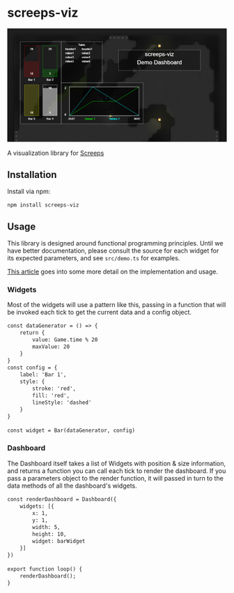 # screeps-viz

![sample dashboard](images/demo.png)

A visualization library for [Screeps](https://screeps.com/)

## Installation

Install via npm:

```
npm install screeps-viz
```

## Usage

This library is designed around functional programming principles. Until we have better documentation, please consult the source for each widget for its expected parameters, and see `src/demo.ts` for examples.

[This article](https://www.jonwinsley.com/screeps/2021/06/28/screeps-reports-metrics/) goes into some more detail on the implementation and usage.

### Widgets

Most of the widgets will use a pattern like this, passing in a function that will be invoked each tick to get the current data and a config object.

```
const dataGenerator = () => {
    return {
        value: Game.time % 20
        maxValue: 20
    }
}
const config = {
    label: 'Bar 1',
    style: {
        stroke: 'red',
        fill: 'red',
        lineStyle: 'dashed'
    }
}

const widget = Bar(dataGenerator, config)
```

### Dashboard

The Dashboard itself takes a list of Widgets with position & size information, and returns a function you can call each tick to render the dashboard. If you pass a parameters object to the render function, it will passed in turn to the data methods of all the dashboard's widgets.

```
const renderDashboard = Dashboard({ 
    widgets: [{
        x: 1,
        y: 1,
        width: 5,
        height: 10,
        widget: barWidget
    }]
})

export function loop() {
    renderDashboard();
}
```